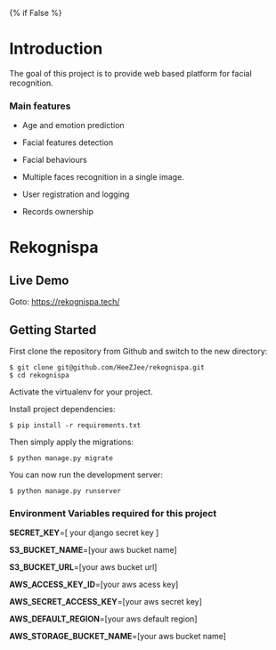{% if False %}

# Introduction

The goal of this project is to provide web based platform for facial recognition.



### Main features

* Age and emotion prediction

* Facial features detection

* Facial behaviours

* Multiple faces recognition in a single image.

* User registration and logging

* Records ownership

# Rekognispa

## Live Demo

Goto: https://rekognispa.tech/

## Getting Started

First clone the repository from Github and switch to the new directory:

    $ git clone git@github.com/HeeZJee/rekognispa.git
    $ cd rekognispa
    
Activate the virtualenv for your project.
    
Install project dependencies:

    $ pip install -r requirements.txt
    
    
Then simply apply the migrations:

    $ python manage.py migrate
    

You can now run the development server:

    $ python manage.py runserver

### **Environment Variables required for this project**

**SECRET_KEY**=[ your django secret key ]

**S3_BUCKET_NAME**=[your aws bucket name]

**S3_BUCKET_URL**=[your aws bucket url]

**AWS_ACCESS_KEY_ID**=[your aws acess key]

**AWS_SECRET_ACCESS_KEY**=[your aws secret key]  

**AWS_DEFAULT_REGION**=[your aws default region]

**AWS_STORAGE_BUCKET_NAME**=[your aws bucket name]